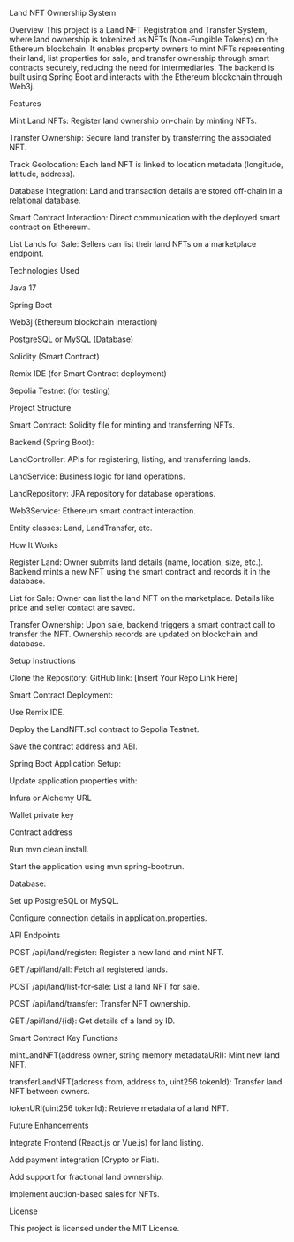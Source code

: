 Land NFT Ownership System

Overview
This project is a Land NFT Registration and Transfer System, where land ownership is tokenized as NFTs (Non-Fungible Tokens) on the Ethereum blockchain.
It enables property owners to mint NFTs representing their land, list properties for sale, and transfer ownership through smart contracts securely, reducing the need for intermediaries.
The backend is built using Spring Boot and interacts with the Ethereum blockchain through Web3j.

Features

Mint Land NFTs: Register land ownership on-chain by minting NFTs.

Transfer Ownership: Secure land transfer by transferring the associated NFT.

Track Geolocation: Each land NFT is linked to location metadata (longitude, latitude, address).

Database Integration: Land and transaction details are stored off-chain in a relational database.

Smart Contract Interaction: Direct communication with the deployed smart contract on Ethereum.

List Lands for Sale: Sellers can list their land NFTs on a marketplace endpoint.

Technologies Used

Java 17

Spring Boot

Web3j (Ethereum blockchain interaction)

PostgreSQL or MySQL (Database)

Solidity (Smart Contract)

Remix IDE (for Smart Contract deployment)

Sepolia Testnet (for testing)

Project Structure

Smart Contract: Solidity file for minting and transferring NFTs.

Backend (Spring Boot):

LandController: APIs for registering, listing, and transferring lands.

LandService: Business logic for land operations.

LandRepository: JPA repository for database operations.

Web3Service: Ethereum smart contract interaction.

Entity classes: Land, LandTransfer, etc.

How It Works

Register Land:
Owner submits land details (name, location, size, etc.). Backend mints a new NFT using the smart contract and records it in the database.

List for Sale:
Owner can list the land NFT on the marketplace. Details like price and seller contact are saved.

Transfer Ownership:
Upon sale, backend triggers a smart contract call to transfer the NFT. Ownership records are updated on blockchain and database.

Setup Instructions

Clone the Repository:
GitHub link: [Insert Your Repo Link Here]

Smart Contract Deployment:

Use Remix IDE.

Deploy the LandNFT.sol contract to Sepolia Testnet.

Save the contract address and ABI.

Spring Boot Application Setup:

Update application.properties with:

Infura or Alchemy URL

Wallet private key

Contract address

Run mvn clean install.

Start the application using mvn spring-boot:run.

Database:

Set up PostgreSQL or MySQL.

Configure connection details in application.properties.

API Endpoints

POST /api/land/register: Register a new land and mint NFT.

GET /api/land/all: Fetch all registered lands.

POST /api/land/list-for-sale: List a land NFT for sale.

POST /api/land/transfer: Transfer NFT ownership.

GET /api/land/{id}: Get details of a land by ID.

Smart Contract Key Functions

mintLandNFT(address owner, string memory metadataURI): Mint new land NFT.

transferLandNFT(address from, address to, uint256 tokenId): Transfer land NFT between owners.

tokenURI(uint256 tokenId): Retrieve metadata of a land NFT.

Future Enhancements

Integrate Frontend (React.js or Vue.js) for land listing.

Add payment integration (Crypto or Fiat).

Add support for fractional land ownership.

Implement auction-based sales for NFTs.

License

This project is licensed under the MIT License.


